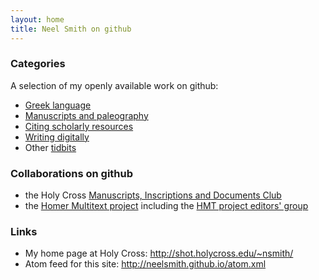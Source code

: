 ```yaml
---
layout: home
title: Neel Smith on github
---
```



### Categories ###


A selection of my openly available work on github:

- [Greek language](greek)
- [Manuscripts and paleography](mss)
- [Citing scholarly resources](citation)
- [Writing digitally](writing)
- Other [tidbits](tidbits)


### Collaborations on github ###


- the Holy Cross [Manuscripts, Inscriptions and Documents Club](http://hcmid.github.io/) 
- the [Homer Multitext project](http://homermultitext.github.io) including the [HMT project editors' group](http://hmteditors.github.io/)

### Links ###

- My home page at Holy Cross: <http://shot.holycross.edu/~nsmith/>
- Atom feed for this site: <http://neelsmith.github.io/atom.xml>


